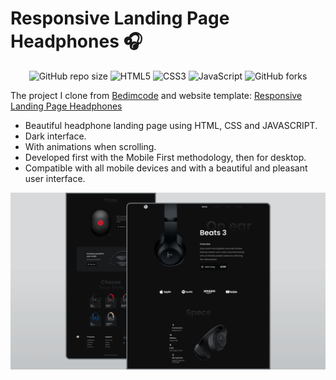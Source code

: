 # Responsive Landing Page Headphones 🎧

<div align="center">

![GitHub repo size](https://img.shields.io/github/repo-size/LeHaGiaBao/Headphones-Website?style=for-the-badge)
![HTML5](https://img.shields.io/badge/html5-%23E34F26.svg?style=for-the-badge&logo=html5&logoColor=white)
![CSS3](https://img.shields.io/badge/css3-%231572B6.svg?style=for-the-badge&logo=css3&logoColor=white)
![JavaScript](https://img.shields.io/badge/JavaScript-F7DF1E?style=for-the-badge&logo=javascript&logoColor=black)
![GitHub forks](https://img.shields.io/github/forks/LeHaGiaBao/Headphones-Website?style=for-the-badge)

</div>

The project I clone from [Bedimcode](https://www.youtube.com/c/Bedimcode) and website template: [Responsive Landing Page Headphones](https://youtu.be/wXnlHIvKnTM)

- Beautiful headphone landing page using HTML, CSS and JAVASCRIPT.
- Dark interface.
- With animations when scrolling.
- Developed first with the Mobile First methodology, then for desktop.
- Compatible with all mobile devices and with a beautiful and pleasant user interface.

![headphones website](/preview.png)
